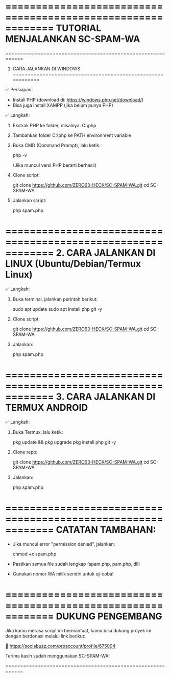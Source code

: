 ============================================================
 TUTORIAL MENJALANKAN SC-SPAM-WA
============================================================

============================================================
 1. CARA JALANKAN DI WINDOWS
============================================================

✅ Persiapan:
- Install PHP (download di: https://windows.php.net/download/)
- Bisa juga install XAMPP (jika belum punya PHP)

✅ Langkah:
1. Ekstrak PHP ke folder, misalnya: C:\php
2. Tambahkan folder C:\php ke PATH environment variable
3. Buka CMD (Command Prompt), lalu ketik:

   php -v

   (Jika muncul versi PHP berarti berhasil)

4. Clone script:

   git clone https://github.com/ZERO63-HECK/SC-SPAM-WA.git
   cd SC-SPAM-WA

5. Jalankan script:

   php spam.php

============================================================
 2. CARA JALANKAN DI LINUX (Ubuntu/Debian/Termux Linux)
============================================================

✅ Langkah:
1. Buka terminal, jalankan perintah berikut:

   sudo apt update
   sudo apt install php git -y

2. Clone script:

   git clone https://github.com/ZERO63-HECK/SC-SPAM-WA.git
   cd SC-SPAM-WA

3. Jalankan:

   php spam.php

============================================================
 3. CARA JALANKAN DI TERMUX ANDROID
============================================================

✅ Langkah:
1. Buka Termux, lalu ketik:

   pkg update && pkg upgrade
   pkg install php git -y

2. Clone repo:

   git clone https://github.com/ZERO63-HECK/SC-SPAM-WA.git
   cd SC-SPAM-WA

3. Jalankan:

   php spam.php

============================================================
 CATATAN TAMBAHAN:
============================================================
- Jika muncul error "permission denied", jalankan:

   chmod +x spam.php

- Pastikan semua file sudah lengkap (spam.php, pam.php, dll)
- Gunakan nomor WA milik sendiri untuk uji coba!

============================================================
 DUKUNG PENGEMBANG
============================================================
Jika kamu merasa script ini bermanfaat, kamu bisa dukung proyek ini
dengan berdonasi melalui link berikut:

🔗 https://sociabuzz.com/proaccount/profile/675004

Terima kasih sudah menggunakan SC-SPAM-WA!

============================================================
